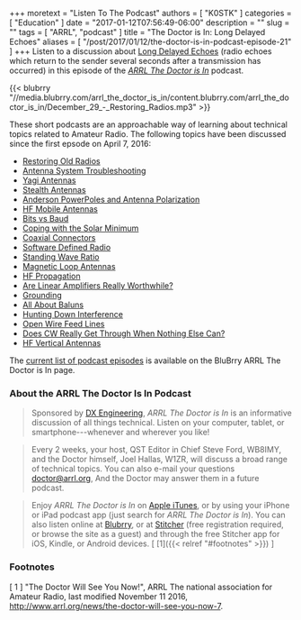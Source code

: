 +++
moretext = "Listen To The Podcast"
authors = [ "K0STK" ]
categories = [ "Education" ]
date = "2017-01-12T07:56:49-06:00"
description = ""
slug = ""
tags = [ "ARRL", "podcast" ]
title = "The Doctor is In: Long Delayed Echoes"
aliases = [ "/post/2017/01/12/the-doctor-is-in-podcast-episode-21" ]
+++
Listen to a discussion about
[Long Delayed Echoes](https://www.blubrry.com/arrl_the_doctor_is_in/20038525/long-delayed-echoes/)
(radio echoes which return to the sender several seconds after a
transmission has occurred)
in this episode of the
[*ARRL The Doctor is In*](http://www.arrl.org/doctor/) podcast.
<!--more-->

{{< blubrry "//media.blubrry.com/arrl_the_doctor_is_in/content.blubrry.com/arrl_the_doctor_is_in/December_29_-_Restoring_Radios.mp3" >}}

These short podcasts are an approachable way of learning about technical topics related to Amateur Radio. The following topics have been discussed 
since the first epsode on April 7, 2016:

* [Restoring Old Radios](https://www.blubrry.com/arrl_the_doctor_is_in/18617168/restoring-old-radios/)
* [Antenna System Troubleshooting](https://www.blubrry.com/arrl_the_doctor_is_in/18616415/antenna-system-troubleshooting/)
* [Yagi Antennas](https://www.blubrry.com/arrl_the_doctor_is_in/18615895/yagi-antennas/)
* [Stealth Antennas](https://www.blubrry.com/arrl_the_doctor_is_in/17966282/stealth-antennas/)
* [Anderson PowerPoles and Antenna Polarization](https://www.blubrry.com/arrl_the_doctor_is_in/17966281/anderson-powerpoles-and-antenna-polarization/)
* [HF Mobile Antennas](https://www.blubrry.com/arrl_the_doctor_is_in/16707017/hf-mobile-antennas/)
* [Bits vs Baud](https://www.blubrry.com/arrl_the_doctor_is_in/16483938/bits-vs-baud/)
* [Coping with the Solar Minimum](https://www.blubrry.com/arrl_the_doctor_is_in/16482224/coping-with-the-solar-minimum/)
* [Coaxial Connectors](https://www.blubrry.com/arrl_the_doctor_is_in/15720728/coaxial-connectors/)
* [Software Defined Radio](https://www.blubrry.com/arrl_the_doctor_is_in/15406622/software-defined-radio/)
* [Standing Wave Ratio](https://www.blubrry.com/arrl_the_doctor_is_in/15406621/standing-wave-ratio/)
* [Magnetic Loop Antennas](https://www.blubrry.com/arrl_the_doctor_is_in/14382199/magnetic-loop-antennas/)
* [HF Propagation](https://www.blubrry.com/arrl_the_doctor_is_in/14382198/hf-propagation/)
* [Are Linear Amplifiers Really Worthwhile?](https://www.blubrry.com/arrl_the_doctor_is_in/14170336/are-linear-amplifiers-really-worthwhile/)
* [Grounding](https://www.blubrry.com/arrl_the_doctor_is_in/13372207/grounding/)
* [All About Baluns](https://www.blubrry.com/arrl_the_doctor_is_in/13267824/all-about-baluns/)
* [Hunting Down Interference](https://www.blubrry.com/arrl_the_doctor_is_in/12536115/may-19-hunting-down-interference/)
* [Open Wire Feed Lines](https://www.blubrry.com/arrl_the_doctor_is_in/12534196/may-5-open-wire-feed-lines/)
* [Does CW Really Get Through When Nothing Else Can?](https://www.blubrry.com/arrl_the_doctor_is_in/12534195/april-21-does-cw-really-get-through-when-nothing-else-can/)
* [HF Vertical Antennas](https://www.blubrry.com/arrl_the_doctor_is_in/12528867/april-7-hf-vertical-antennas/)

The [current list of podcast episodes](https://www.blubrry.com/arrl_the_doctor_is_in/) is available on the BluBrry ARRL The Doctor is In page.

### About the ARRL The Doctor Is In Podcast

>Sponsored by [DX Engineering](http://www.dxengineering.com/),
*ARRL The Doctor is In* is an informative discussion of all things
technical. Listen on your computer, tablet, or smartphone---whenever and
wherever you like!

>Every 2 weeks, your host, QST Editor in Chief Steve Ford, WB8IMY, and the
Doctor himself, Joel Hallas, W1ZR, will discuss a broad range of technical
topics. You can also e-mail your questions
[doctor@arrl.org](mailto:doctor@arrl.org),
And the Doctor may answer them in a future podcast.

>Enjoy
*ARRL The Doctor is In* on
[Apple iTunes](https://itunes.apple.com/us/podcast/arrl-the-doctor-is-in/id1096749595?mt=2()),
or by using your iPhone or iPad podcast app (just search for
*ARRL The Doctor is In*). You can also listen online at
[Blubrry](https://www.blubrry.com/arrl_the_doctor_is_in/),
or at
[Stitcher](https://www.stitcher.com/)
(free registration required, or browse the site as a guest) and through
the free Stitcher app for iOS, Kindle, or Android devices.
[ [1]({{< relref "#footnotes" >}}) ]

### Footnotes

[ 1 ] "The Doctor Will See You Now!",
ARRL The national association for Amateur Radio, last modified November 11 2016,
http://www.arrl.org/news/the-doctor-will-see-you-now-7.
